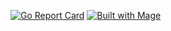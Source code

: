 [![Go Report Card](https://goreportcard.com/badge/Open-Remote-I-O/orio-telegram-adapter)](https://goreportcard.com/report/Open-Remote-I-O/orio-telegram-adapter) 
[![Built with Mage](https://magefile.org/badge.svg)](https://magefile.org)
